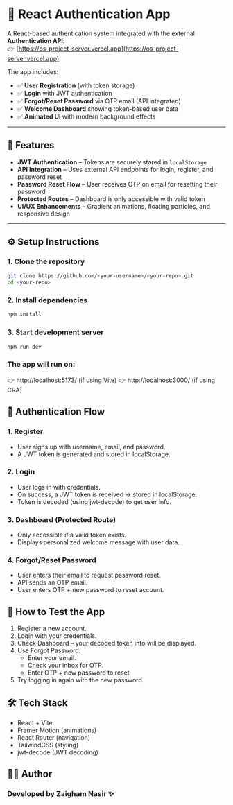 # 🔐 React Authentication App

A React-based authentication system integrated with the external **Authentication API**:  
👉 [https://os-project-server.vercel.app](https://os-project-server.vercel.app)

The app includes:
- ✅ **User Registration** (with token storage)  
- ✅ **Login** with JWT authentication  
- ✅ **Forgot/Reset Password** via OTP email (API integrated)  
- ✅ **Welcome Dashboard** showing token-based user data  
- ✅ **Animated UI** with modern background effects  

---

## 🚀 Features
- **JWT Authentication** – Tokens are securely stored in `localStorage`
- **API Integration** – Uses external API endpoints for login, register, and password reset
- **Password Reset Flow** – User receives OTP on email for resetting their password
- **Protected Routes** – Dashboard is only accessible with valid token
- **UI/UX Enhancements** – Gradient animations, floating particles, and responsive design

---

## ⚙️ Setup Instructions

### 1. Clone the repository
```bash
git clone https://github.com/<your-username>/<your-repo>.git
cd <your-repo>
```
### 2. Install dependencies
```bash
npm install
```
### 3. Start development server
```bash
npm run dev
```
### The app will run on:
👉 http://localhost:5173/ (if using Vite)
👉 http://localhost:3000/ (if using CRA)

## 🔑 Authentication Flow

### 1. Register

- User signs up with username, email, and password.
- A JWT token is generated and stored in localStorage.

### 2. Login

- User logs in with credentials.
- On success, a JWT token is received → stored in localStorage.
- Token is decoded (using jwt-decode) to get user info.

### 3. Dashboard (Protected Route)

- Only accessible if a valid token exists.
- Displays personalized welcome message with user data.

### 4. Forgot/Reset Password

- User enters their email to request password reset.
- API sends an OTP email.
- User enters OTP + new password to reset account.

## 🧪 How to Test the App

1. Register a new account.
2. Login with your credentials.
3. Check Dashboard – your decoded token info will be displayed.
4. Use Forgot Password:
    - Enter your email.
    - Check your inbox for OTP.
    - Enter OTP + new password to reset
5. Try logging in again with the new password.

## 🛠️ Tech Stack

- React + Vite
- Framer Motion (animations)
- React Router (navigation)
- TailwindCSS (styling)
- jwt-decode (JWT decoding)

## 👨‍💻 Author

### Developed by Zaigham Nasir ✨
